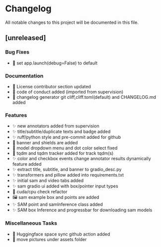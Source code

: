 # Changelog

All notable changes to this project will be documented in this file.

## [unreleased]

### Bug Fixes

- 🐞 set app.launch(debug=False) to default

### Documentation

- 📝 License contributor section updated
- 📝 code of conduct added (imported from supervision)
- 🚀 changelog generator git cliff,cliff.toml(default) and CHANGELOG.md added

### Features

- ✨ new annotators added from supervision
- ✨ title/subtitle/duplicate texts and badge added
- ✨ ruff/python style and pre-commit added for github
- 🚀 banner and shields are added
- 🚀 model dropdown menu and dot color select fixed
- 🚀 tqdm and tqdm tracker added for track tqdm(s)
- ✨ color and checkbox events change annotator results dynamically feature added
- ✨ extract title, subtitle, and banner to gradio_desc.py
- ✨ transformers and pillow added into requirements.txt
- ✨ initial sam and video tabs added
- ✨ sam gradio ui added with box/pointer input types
- 🔧 cuda/cpu check refactor
- 🖼️  sam example box and points are added
- ✨ SAM point and samInference class added
- ✨ SAM box Inference and progressbar for downloading sam models

### Miscellaneous Tasks

- 👷 Huggingface space sync github action added
- 📁 move pictures under assets folder

<!-- generated by git-cliff -->

